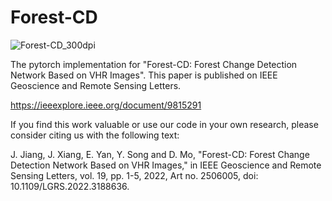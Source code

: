 # Forest-CD
![Forest-CD_300dpi](https://user-images.githubusercontent.com/73015485/188254575-e4c642fb-dbb2-4df8-ae38-74b4b38c6c84.png)


The pytorch implementation for "Forest-CD: Forest Change Detection Network Based on VHR Images". This paper is published on IEEE Geoscience and Remote Sensing Letters.

https://ieeexplore.ieee.org/document/9815291

If you find this work valuable or use our code in your own research, please consider citing us with the following text:

J. Jiang, J. Xiang, E. Yan, Y. Song and D. Mo, "Forest-CD: Forest Change Detection Network Based on VHR Images," in IEEE Geoscience and Remote Sensing Letters, vol. 19, pp. 1-5, 2022, Art no. 2506005, doi: 10.1109/LGRS.2022.3188636.
